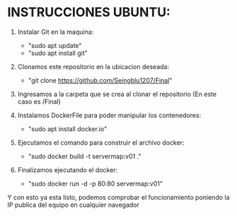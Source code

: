 # INSTRUCCIONES UBUNTU:
1. Instalar Git en la maquina:
    - "sudo apt update"
    - "sudo apt install git"


2. Clonamos este repositorio en la ubicacion deseada:
    - "git clone https://github.com/Seingblu1207/Final"


3. Ingresamos a la carpeta que se crea al clonar el repositorio (En este caso es /Final)


4. Instalamos DockerFile para poder manipular los contenedores:
    - "sudo apt install docker.io"


5. Ejecutamos el comando para construir el archivo docker:
    - "sudo docker build -t servermap:v01 ."


6. Finalizamos ejecutando el docker:
    - "sudo docker run -d -p 80:80 servermap:v01"


Y con esto ya esta listo, podemos comprobar el funcionamiento poniendo la IP publica del equipo en cualquier navegador
